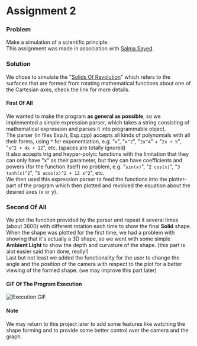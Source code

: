 # Assignment 2
### Problem
Make a simulation of a scientific principle.  
This assignment was made in association with [Salma Sayed](https://github.com/SalmaSayed).

### Solution
We chose to simulate the "[Solids Of Revolution](https://en.wikipedia.org/wiki/Solid_of_revolution)" which refers to the surfaces that are formed from rotating mathematical functions about one of the Cartesian axes, check the link for more details.  

#### First Of All
We wanted to make the program __as general as possible__, so we implemented a simple expression parser, which takes a string consisting of mathematical expression and parses it into programmable object.  
The parser (in files Exp.h, Exp.cpp) accepts all kinds of polynomials with all their forms, using **^** for exponentiation, e.g. "`x`", "`x^2`", "`2x^4`" + "`2x + 5`", "`x^2 + 4x + 12`", etc. (spaces are totally ignored)  
It also accepts trig and heyper-polyic functions with the limitation that they can only have "x" as their parameter, but they can have coefficients and powers (for the function itself) no problem, e.g. "`sin(x)`", "`2 cos(x)`", "`3 tanh(x)^2`", "`5 acos(x)^2 + 12 x^2`", etc.  
We then used this expression parser to feed the functions into the plotter-part of the program which then plotted and revolved the equation about the desired axes (x or y).

### Second Of All
We plot the function provided by the parser and repeat it several times (about 3600) with different rotation each time to show the final __Solid__ shape.  
When the shape was plotted for the first time, we had a problem with showing that it's actually a 3D shape, so we went with some simple **Ambient Light** to show the depth and curvature of the shape. (this part is alot easier said than done, really!)  
Last but not least we added the functionality for the user to change the angle and the position of the camera with respect to the plot for a better viewing of the formed shape. (we may improve this part later)

#### GIF Of The Program Execution
![Execution GIF](https://i.imgur.com/nzTQI6I.gifv)

#### Note
We may return to this project later to add some features like watching the shape forming and to provide some better control over the camera and the graph.
